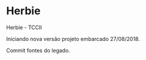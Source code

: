 # Herbie
Herbie - TCCII

Iniciando nova versão projeto embarcado 27/08/2018.

Commit fontes do legado.
